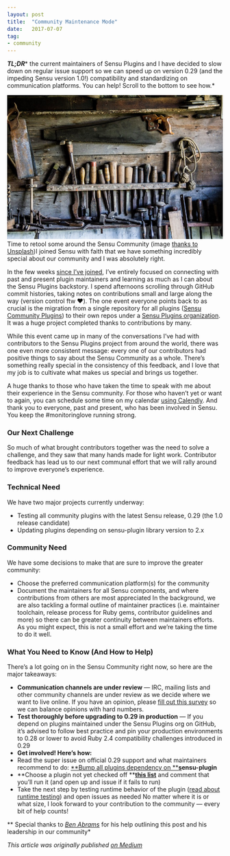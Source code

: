 ```yaml
---
layout:	post
title:	"Community Maintenance Mode"
date:	2017-07-07
tag:
- community
---
```


  ***TL;DR**** the current maintainers of Sensu Plugins and I have decided to slow down on regular issue support so we can speed up on version 0.29 (and the impeding Sensu version 1.0!) compatibility and standardizing on communication platforms. You can help! Scroll to the bottom to see how.*

![](/img/1*f3l1bu97-xUO8tzCw62bbQ.jpeg)Time to retool some around the Sensu Community (image [thanks to Unsplash](https://unsplash.com/collections/995311/symbols-of-open-source?photo=vS7LVkPyXJU))I joined Sensu with faith that we have something incredibly special about our community and I was absolutely right.

In the few weeks [since I’ve joined](https://medium.com/@mbbroberg/building-community-at-sensu-cd9ebd7c602b), I’ve entirely focused on connecting with past and present plugin maintainers and learning as much as I can about the Sensu Plugins backstory. I spend afternoons scrolling through GitHub commit histories, taking notes on contributions small and large along the way (version control ftw ❤️). The one event everyone points back to as crucial is the migration from a single repository for all plugins ([Sensu Community Plugins](https://github.com/sensu/sensu-community-plugins)) to their own repos under a [Sensu Plugins organization](https://github.com/sensu-plugins). It was a huge project completed thanks to contributions by many.

While this event came up in many of the conversations I’ve had with contributors to the Sensu Plugins project from around the world, there was one even more consistent message: every one of our contributors had positive things to say about the Sensu Community as a whole. There’s something really special in the consistency of this feedback, and I love that my job is to cultivate what makes us special and brings us together.

A huge thanks to those who have taken the time to speak with me about their experience in the Sensu community. For those who haven’t yet or want to again, you can schedule some time on my calendar [using Calendly](https://calendly.com/mbb). And thank you to everyone, past and present, who has been involved in Sensu. You keep the #monitoringlove running strong.

### Our Next Challenge

So much of what brought contributors together was the need to solve a challenge, and they saw that many hands made for light work. Contributor feedback has lead us to our next communal effort that we will rally around to improve everyone’s experience.

### Technical Need

We have two major projects currently underway:

* Testing all community plugins with the latest Sensu release, 0.29 (the 1.0 release candidate)
* Updating plugins depending on sensu-plugin library version to 2.x
### Community Need

We have some decisions to make that are sure to improve the greater community:

* Choose the preferred communication platform(s) for the community
* Document the maintainers for all Sensu components, and where contributions from others are most appreciated
In the background, we are also tackling a formal outline of maintainer practices (i.e. maintainer toolchain, release process for Ruby gems, contributor guidelines and more) so there can be greater continuity between maintainers efforts. As you might expect, this is not a small effort and we’re taking the time to do it well.

### What You Need to Know (And How to Help)

There’s a lot going on in the Sensu Community right now, so here are the major takeaways:

* **Communication channels are under review** — IRC, mailing lists and other community channels are under review as we decide where we want to live online. If you have an opinion, please [fill out this survey](https://goo.gl/forms/vBDFpNjlA4TQo5Fj1) so we can balance opinions with hard numbers.
* **Test thoroughly before upgrading to 0.29 in production** — If you depend on plugins maintained under the Sensu Plugins org on GitHub, it’s advised to follow best practice and pin your production environments to 0.28 or lower to avoid Ruby 2.4 compatibility challenges introduced in 0.29
* **Get involved! Here’s how:**
* Read the super issue on official 0.29 support and what maintainers recommend to do: [**Bump all plugins dependency on **](https://github.com/sensu-plugins/sensu-plugins-feature-requests/issues/26)[**s**](https://github.com/sensu-plugins/sensu-plugins-feature-requests/issues/26)**ensu-plugin**
* **Choose a plugin not yet checked off **[**this list**](https://github.com/sensu-plugins/sensu-plugins-feature-requests/issues/27) and comment that you’ll run it (and open up and issue if it fails to run)
* Take the next step by testing runtime behavior of the plugin ([read about runtime testing](https://github.com/sensu-plugins/sensu-plugins-feature-requests/issues/29)) and open issues as needed
No matter where it is or what size, I look forward to your contribution to the community — every bit of help counts!

** Special thanks to *[*Ben Abrams*](https://github.com/majormoses)* for his help outlining this post and his leadership in our community*

*This article was originally published [on Medium](https://medium.com/@mbbroberg)*